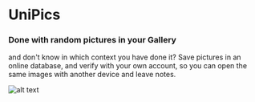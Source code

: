# UniPics
<h3>Done with random pictures in your Gallery </h3> and don't know in which context you have done it?
Save pictures in an online database, and verify with your own account, so you can open the same images with another device and leave notes.

![alt text](https://firebasestorage.googleapis.com/v0/b/unipics-caa4e.appspot.com/o/screenshots%2FScreenshot_20190906-113535_UniPics.jpg?alt=media&token=e1278172-62c8-42f7-8267-37968cd04558)
